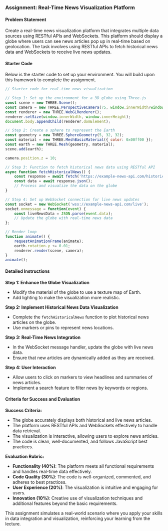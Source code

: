 ### Assignment: Real-Time News Visualization Platform

#### Problem Statement
Create a real-time news visualization platform that integrates multiple data sources using RESTful APIs and WebSockets. This platform should display a globe where users can see news articles pop up in real-time based on geolocation. The task involves using RESTful APIs to fetch historical news data and WebSockets to receive live news updates.

#### Starter Code
Below is the starter code to set up your environment. You will build upon this framework to complete the assignment.

```javascript
// Starter code for real-time news visualization

// Step 1: Set up the environment for a 3D globe using Three.js
const scene = new THREE.Scene();
const camera = new THREE.PerspectiveCamera(75, window.innerWidth/window.innerHeight, 0.1, 1000);
const renderer = new THREE.WebGLRenderer();
renderer.setSize(window.innerWidth, window.innerHeight);
document.body.appendChild(renderer.domElement);

// Step 2: Create a sphere to represent the Earth
const geometry = new THREE.SphereGeometry(5, 32, 32);
const material = new THREE.MeshBasicMaterial({ color: 0x00ff00 });
const earth = new THREE.Mesh(geometry, material);
scene.add(earth);

camera.position.z = 10;

// Step 3: Function to fetch historical news data using RESTful API
async function fetchHistoricalNews() {
    const response = await fetch('https://example-news-api.com/historical');
    const data = await response.json();
    // Process and visualize the data on the globe
}

// Step 4: Set up WebSocket connection for live news updates
const socket = new WebSocket('wss://example-news-api.com/live');
socket.onmessage = function(event) {
    const liveNewsData = JSON.parse(event.data);
    // Update the globe with real-time news data
};

// Render loop
function animate() {
    requestAnimationFrame(animate);
    earth.rotation.y += 0.01;
    renderer.render(scene, camera);
}
animate();
```

#### Detailed Instructions

**Step 1: Enhance the Globe Visualization**
- Modify the material of the globe to use a texture map of Earth.
- Add lighting to make the visualization more realistic.

**Step 2: Implement Historical News Data Visualization**
- Complete the `fetchHistoricalNews` function to plot historical news articles on the globe.
- Use markers or pins to represent news locations.

**Step 3: Real-Time News Integration**
- In the WebSocket message handler, update the globe with live news data.
- Ensure that new articles are dynamically added as they are received.

**Step 4: User Interaction**
- Allow users to click on markers to view headlines and summaries of news articles.
- Implement a search feature to filter news by keywords or regions.

#### Criteria for Success and Evaluation

**Success Criteria:**
- The globe accurately displays both historical and live news articles.
- The platform uses RESTful APIs and WebSockets effectively to handle data retrieval.
- The visualization is interactive, allowing users to explore news articles.
- The code is clean, well-documented, and follows JavaScript best practices.

**Evaluation Rubric:**
- **Functionality (40%)**: The platform meets all functional requirements and handles real-time data effectively.
- **Code Quality (30%)**: The code is well-organized, commented, and adheres to best practices.
- **User Experience (20%)**: The visualization is intuitive and engaging for users.
- **Innovation (10%)**: Creative use of visualization techniques and additional features beyond the basic requirements.

This assignment simulates a real-world scenario where you apply your skills in data integration and visualization, reinforcing your learning from the lecture.